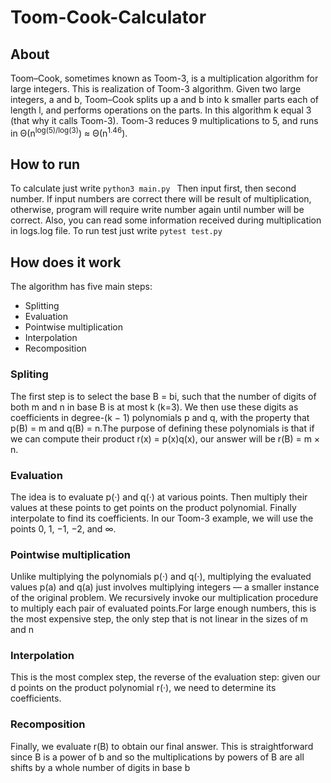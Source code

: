 # Toom-Cook-Calculator
## About
Toom–Cook, sometimes known as Toom-3, is a multiplication algorithm for large integers. This is realization of Toom-3 algorithm. Given two large integers, a and b, Toom–Cook
splits up a and b into k smaller parts each of length l, and performs operations on the parts. In this algorithm k equal 3 (that why it calls Toom-3).
Toom-3 reduces 9 multiplications to 5, and runs in Θ(n<sup>log(5)/log(3)</sup>) ≈ Θ(n<sup>1.46</sup>).

## How to run
To calculate just write 
`python3 main.py `
Then input first, then second number. If input numbers are correct there will be result of multiplication, otherwise, program
will require write number again until number will be correct.
Also, you can read some information received during multiplication in logs.log file.
To run test just write `pytest test.py`

## How does it work

The algorithm has five main steps:
*	Splitting
*	Evaluation
*	Pointwise multiplication
*	Interpolation
*	Recomposition

### Spliting
The first step is to select the base B = bi, such that the number of digits of both m and n in base B is at most k (k=3). We then use these digits as 
coefficients in degree-(k − 1) polynomials p and q, with the property that p(B) = m and q(B) = n.The purpose of defining these polynomials is that if we can compute 
their product r(x) = p(x)q(x), our answer will be r(B) = m × n.

### Evaluation
The idea is to evaluate p(·) and q(·) at various points. Then multiply their values at these points to get points on the product polynomial. Finally interpolate to find 
its coefficients. In our Toom-3 example, we will use the points 0, 1, −1, −2, and ∞. 

### Pointwise multiplication
Unlike multiplying the polynomials p(·) and q(·), multiplying the evaluated values p(a) and q(a) just involves multiplying integers — a smaller instance of the original 
problem. We recursively invoke our multiplication procedure to multiply each pair of evaluated points.For large enough numbers, this is the most expensive step, the only 
step that is not linear in the sizes of m and n

### Interpolation
This is the most complex step, the reverse of the evaluation step: given our d points on the product polynomial r(·), we need to determine its coefficients.

### Recomposition
Finally, we evaluate r(B) to obtain our final answer. This is straightforward since B is a power of b and so the multiplications by powers of B are all shifts by a whole
number of digits in base b
